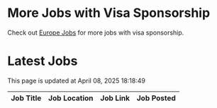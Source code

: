 # More Jobs with Visa Sponsorship

Check out [Europe Jobs](https://github.com/sureshparimi/europejobs#latest-jobs) for more jobs with visa sponsorship.

# Latest Jobs

This page is updated at April 08, 2025 18:18:49

| Job Title | Job Location | Job Link | Job Posted |
| --- | --- | --- | --- |
